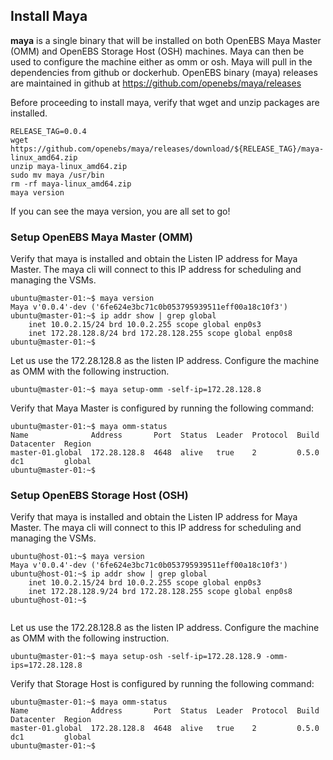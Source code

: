 
## Install Maya

**maya** is a single binary that will be installed on both OpenEBS Maya Master (OMM) and OpenEBS Storage Host (OSH) machines. Maya can then be used to configure the machine either as omm or osh. Maya will pull in the dependencies from github or dockerhub. OpenEBS binary (maya) releases are maintained in github at https://github.com/openebs/maya/releases

Before proceeding to install maya, verify that wget and unzip packages are installed. 

```
RELEASE_TAG=0.0.4
wget https://github.com/openebs/maya/releases/download/${RELEASE_TAG}/maya-linux_amd64.zip
unzip maya-linux_amd64.zip
sudo mv maya /usr/bin
rm -rf maya-linux_amd64.zip
maya version
```

If you can see the maya version, you are all set to go!

### Setup OpenEBS Maya Master (OMM)

Verify that maya is installed and obtain the Listen IP address for Maya Master. The maya cli will connect to this IP address for scheduling and managing the VSMs.
```
ubuntu@master-01:~$ maya version
Maya v'0.0.4'-dev ('6fe624e3bc71c0b053795939511eff00a18c10f3')
ubuntu@master-01:~$ ip addr show | grep global
    inet 10.0.2.15/24 brd 10.0.2.255 scope global enp0s3
    inet 172.28.128.8/24 brd 172.28.128.255 scope global enp0s8
ubuntu@master-01:~$ 
```

Let us use the 172.28.128.8 as the listen IP address. Configure the machine as OMM with the following instruction. 
```
ubuntu@master-01:~$ maya setup-omm -self-ip=172.28.128.8
```

Verify that Maya Master is configured by running the following command:

```
ubuntu@master-01:~$ maya omm-status
Name              Address       Port  Status  Leader  Protocol  Build  Datacenter  Region
master-01.global  172.28.128.8  4648  alive   true    2         0.5.0  dc1         global
ubuntu@master-01:~$ 
```

### Setup OpenEBS Storage Host (OSH)

Verify that maya is installed and obtain the Listen IP address for Maya Master. The maya cli will connect to this IP address for scheduling and managing the VSMs.
```
ubuntu@host-01:~$ maya version
Maya v'0.0.4'-dev ('6fe624e3bc71c0b053795939511eff00a18c10f3')
ubuntu@host-01:~$ ip addr show | grep global
    inet 10.0.2.15/24 brd 10.0.2.255 scope global enp0s3
    inet 172.28.128.9/24 brd 172.28.128.255 scope global enp0s8
ubuntu@host-01:~$ 
 
```

Let us use the 172.28.128.8 as the listen IP address. Configure the machine as OMM with the following instruction. 
```
ubuntu@master-01:~$ maya setup-osh -self-ip=172.28.128.9 -omm-ips=172.28.128.8
```

Verify that Storage Host is configured by running the following command:

```
ubuntu@master-01:~$ maya omm-status
Name              Address       Port  Status  Leader  Protocol  Build  Datacenter  Region
master-01.global  172.28.128.8  4648  alive   true    2         0.5.0  dc1         global
ubuntu@master-01:~$ 
```


